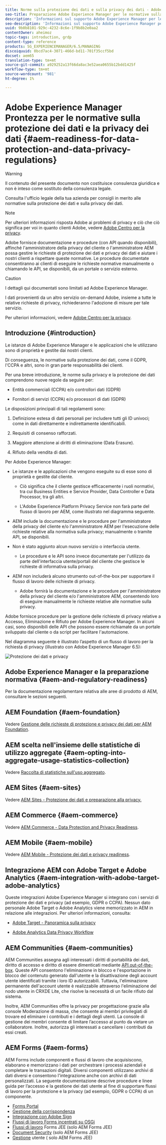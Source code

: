 ```yaml
---
title: Norme sulla protezione dei dati e sulla privacy dei dati - Adobe Experience Manager
seo-title: Preparazione Adobe Experience Manager per le normative sulla protezione dei dati e sulla privacy dei dati; come GDPR, CCPA, ecc.
description: 'Informazioni sul supporto Adobe Experience Manager per le varie normative sulla protezione dei dati e la privacy dei dati; incluso il Regolamento generale sulla protezione dei dati (GDPR) dell''UE, il California sulla privacy Act e le modalità per conformarsi all''implementazione di un nuovo progetto AEM. '
seo-description: 'Informazioni sul supporto Adobe Experience Manager per le varie normative sulla protezione dei dati e la privacy dei dati; incluso il Regolamento generale sulla protezione dei dati (GDPR) dell''UE, il California sulla privacy Act e le modalità per conformarsi all''implementazione di un nuovo progetto AEM. '
uuid: 9b0b8101-929c-4232-8c6e-1f9b8b2e0aa2
contentOwner: aheimoz
topic-tags: introduction, grdp
content-type: reference
products: SG_EXPERIENCEMANAGER/6.5/MANAGING
discoiquuid: 0bcd7ac4-3071-466d-bd11-701f35ccf5bd
docset: aem65
translation-type: tm+mt
source-git-commit: a929252a13f66da8ac3e52aea0655b12bdd1425f
workflow-type: tm+mt
source-wordcount: '981'
ht-degree: 1%

---
```



# Adobe Experience Manager Prontezza per le normative sulla protezione dei dati e la privacy dei dati {#aem-readiness-for-data-protection-and-data-privacy-regulations}

>[!WARNING]
>
>Il contenuto del presente documento non costituisce consulenza giuridica e non è inteso come sostituto della consulenza legale.
>
>Consulta l&#39;ufficio legale della tua azienda per consigli in merito alle normative sulla protezione dei dati e sulla privacy dei dati.

>[!NOTE]
>
>Per ulteriori informazioni  risposta  Adobe ai problemi di privacy e ciò che ciò significa per voi in quanto clienti  Adobe, vedere [ Adobe Centro per la privacy](https://www.adobe.com/privacy.html).

 Adobe fornisce documentazione e procedure (con API quando disponibili), affinché l&#39;amministratore della privacy del cliente o l&#39;amministratore AEM possa gestire le richieste di protezione dei dati e privacy dei dati e aiutare i nostri clienti a rispettare queste normative. Le procedure documentate consentiranno ai clienti di eseguire le richieste normative manualmente o chiamando le API, se disponibili, da un portale o servizio esterno.

>[!CAUTION]
>
>I dettagli qui documentati sono limitati ad Adobe Experience Manager.
>
>I dati provenienti da un altro servizio on-demand  Adobe, insieme a tutte le relative richieste di privacy, richiederanno l&#39;adozione di misure per tale servizio.
>
>Per ulteriori informazioni, vedere [ Adobe  Centro per la privacy](https://www.adobe.com/privacy.html).

## Introduzione {#introduction}

Le istanze di Adobe Experience Manager e le applicazioni che le utilizzano sono di proprietà e gestite dai nostri clienti.

Di conseguenza, le normative sulla protezione dei dati, come il GDPR, l&#39;CCPA e altri, sono in gran parte responsabilità dei clienti.

Per una breve introduzione, le norme sulla privacy e la protezione dei dati comprendono nuove regole da seguire per:

* Entità commerciali (CCPA) e/o controllori dati (GDPR)

* Fornitori di servizi (CCPA) e/o processori di dati (GDPR)

Le disposizioni principali di tali regolamenti sono:

1. Definizione estesa di dati personali per includere tutti gli ID univoci; come in dati direttamente e indirettamente identificabili.

2. Requisiti di consenso rafforzati.

3. Maggiore attenzione ai diritti di eliminazione (Data Erasure).

4. Rifiuto della vendita di dati.

Per Adobe Experience Manager:

* Le istanze e le applicazioni che vengono eseguite su di esse sono di proprietà e gestite dal cliente.

   * Ciò significa che il cliente gestisce efficacemente i ruoli normativi, tra cui Business Entities e Service Provider, Data Controller e Data Processor, tra gli altri.

   * L&#39;Adobe Experience Platform Privacy Service  non farà parte del flusso di lavoro per AEM, come illustrato nel diagramma seguente.

* AEM include la documentazione e le procedure per l&#39;amministratore della privacy del cliente e/o l&#39;amministratore AEM per l&#39;esecuzione delle richieste relative alla normativa sulla privacy; manualmente o tramite API, se disponibili.

* Non è stato aggiunto alcun nuovo servizio o interfaccia utente.

   * Le procedure e le API sono invece documentate per l&#39;utilizzo da parte dell&#39;interfaccia utente/portali del cliente che gestisce le richieste di informativa sulla privacy.

* AEM non includerà alcuno strumento out-of-the-box per supportare il flusso di lavoro delle richieste di privacy.

   *  Adobe fornirà la documentazione e le procedure per l&#39;amministratore della privacy del cliente e/o l&#39;amministratore AEM, consentendo loro di eseguire manualmente le richieste relative alle normative sulla privacy.

 Adobe fornisce procedure per la gestione delle richieste di privacy relative a Accesso, Eliminazione e Rifiuto per Adobe Experience Manager. In alcuni casi, sono disponibili delle API che possono essere richiamate da un portale sviluppato dal cliente o da script per facilitare l&#39;automazione.

Nel diagramma seguente è illustrato l’aspetto di un flusso di lavoro per la richiesta di privacy (illustrato con Adobe Experience Manager 6.5):

![Protezione dei dati e privacy](assets/data-protection-and-privacy-01.png)

## Adobe Experience Manager e la preparazione normativa {#aem-and-regulatory-readiness}

Per la documentazione regolamentare relativa alle aree di prodotto di AEM, consultare le sezioni seguenti.

## AEM Foundation {#aem-foundation}

Vedere [Gestione delle richieste di protezione e privacy dei dati per AEM Foundation](/help/sites-administering/handling-gdpr-requests-for-aem-platform.md).

## AEM scelta nell&#39;insieme delle statistiche di utilizzo aggregate {#aem-opting-into-aggregate-usage-statistics-collection}

Vedere [Raccolta di statistiche sull&#39;uso aggregato](/help/sites-deploying/opt-in-aggregated-usage-statistics.md).

## AEM Sites {#aem-sites}

Vedere [ AEM Sites - Protezione dei dati e preparazione alla privacy.](/help/sites-administering/gdpr-compliance-sites.md)

## AEM Commerce {#aem-commerce}

Vedere [AEM Commerce - Data Protection and Privacy Readiness](/help/sites-administering/gdpr-compliance-commerce.md).

## AEM Mobile {#aem-mobile}

Vedere [ AEM Mobile - Protezione dei dati e privacy readiness](/help/mobile/aem-mobile-gdpr-compliance.md).

## Integrazione AEM con  Adobe Target e  Adobe Analytics {#aem-integration-with-adobe-target-adobe-analytics}

Queste integrazioni Adobe Experience Manager si integrano con i servizi di protezione dei dati e privacy (ad esempio, GDPR o CCPA). Nessun dato personale  Adobe Target o  Adobe Analytics viene memorizzato in AEM in relazione alle integrazioni.
Per ulteriori informazioni, consulta:

* [ Adobe Target - Panoramica sulla privacy](https://docs.adobe.com/content/help/en/target/using/implement-target/before-implement/privacy/privacy.html)

* [ Adobe Analytics Data Privacy Workflow](https://docs.adobe.com/content/help/en/analytics/admin/data-governance/an-gdpr-workflow.html)

## AEM Communities {#aem-communities}

 AEM Communities assegna agli interessati i diritti di portabilità dei dati, diritto di accesso e diritto di essere dimenticati mediante [API out-of-the-box](/help/communities/user-ugc-management-service.md). Queste API consentono l&#39;eliminazione in blocco e l&#39;esportazione in blocco del contenuto generato dall&#39;utente e la disattivazione degli account utente identificati tramite i loro ID autorizzabili. Tuttavia, l&#39;eliminazione permanente dell&#39;account utente è realizzabile attraverso l&#39;eliminazione del nodo utente in CRXDE Lite, che risolve la necessità di un facile rifiuto dal sistema.

Inoltre,  AEM Communities offre la privacy per progettazione grazie alla console Moderazione di massa, che consente ai membri privilegiati di trovare ed eliminare i contributi e i dettagli degli utenti. La console di gestione dei membri consente di limitare l’accesso al punto da vietare un collaboratore. Inoltre, autorizza gli interessati a cancellare i contributi da essi creati.

## AEM Forms {#aem-forms}

 AEM Forms include componenti e flussi di lavoro che acquisiscono, elaborano e memorizzano i dati per orchestrare i processi aziendali e completare le transazioni digitali. Diversi componenti utilizzano archivi di dati diversi e consentono l&#39;integrazione anche con archivi di dati personalizzati. La seguente documentazione descrive procedure e linee guida per l’accesso e la gestione dei dati utente al fine di supportare flussi di lavoro per la protezione e la privacy (ad esempio, GDPR o CCPA) di un componente.

* [Forms Portal](/help/forms/using/forms-portal-handling-user-data.md)
* [Gestione della corrispondenza](/help/forms/using/correspondence-management-handling-user-data.md)
* [Integrazione con  Adobe Sign](/help/forms/using/integration-adobe-sign-handling-user-data.md)
* [Flussi di lavoro Forms incentrati su OSGi](/help/forms/using/forms-workflow-osgi-handling-user-data.md)
* [Flussi di lavoro](/help/forms/using/forms-workflow-jee-handling-user-data.md)  Forms JEE (solo  AEM Forms JEE)
* [Document Security](/help/forms/using/document-security-handling-user-data.md)  (solo  AEM Forms JEE)
* [Gestione](/help/forms/using/user-management-handling-user-data.md)  utente ( solo AEM Forms JEE)
